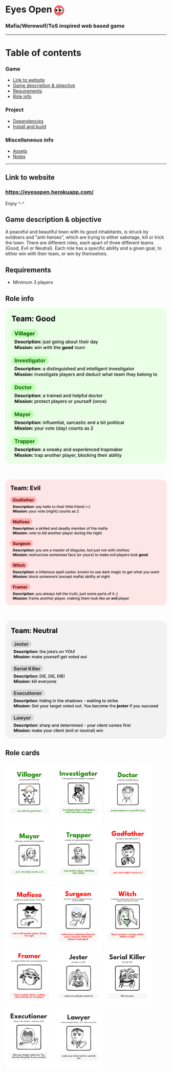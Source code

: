 # Eyes Open <img src="public/assets/icons/eyesopen.svg" alt="Eyes Open logo" width=32 style="vertical-align:middle">

### Mafia/Werewolf/ToS inspired web based game

---

# Table of contents

  ### Game
<!-- - [Eyes Open <img src=public/assets/icons/eyesopen.svg" alt="Eyes Open logo" width=32 style="vertical-align:middle">](#eyes-open-)
    - [Mafia/Werewolf/ToS inspired web based game](#mafiawerewolftos-inspired-web-based-game) -->
  - [Link to website](#link-to-website)
  - [Game description & objective](#game-description--objective)
  - [Requirements](#requirements)
  - [Role info](#role-info)
  <!-- - [Dependencies](#dependencies)
  - [Install and build](#install-and-build)
  - [Assets](#assets)
  - [Notes](#notes) -->
### Project
- [Dependencies](#dependencies)
- [Install and build](#install-and-build)
### Miscellaneous info
- [Assets](#assets)
- [Notes](#notes)

---

## Link to website
### https://eyesopen.herokuapp.com/
Enjoy ^-^


## Game description & objective
 A peaceful and beautiful town with its good inhabitants, is struck by evildoers and "anti-heroes", which are trying to either sabotage, kill or trick the town. There are different roles, each apart of three different teams (Good, Evil or Neutral). Each role has a specific ability and a given goal, to either win with their team, or win by themselves. 
 

## Requirements
- Minimum 3 players

## Role info

![Good roles](roleinfo/Good%20info.svg)

<br>


![Evil roles](roleinfo/Evil%20info.svg)

<br>

![Neutral roles](roleinfo/Neutral%20info.svg)

## Role cards
<p>
<img src="rolecards/Villager_card.svg" alt="role-card" width=150>
<img src="rolecards/Investigator_card.svg" alt="role-card" width=150>
<img src="rolecards/Doctor_card.svg" alt="role-card" width=150>
<img src="rolecards/Mayor_card.svg" alt="role-card" width=150>
<img src="rolecards/Trapper_card.svg" alt="role-card" width=150>
<img src="rolecards/Godfather_card.svg" alt="role-card" width=150>
<img src="rolecards/Mafioso_card.svg" alt="role-card" width=150>
<img src="rolecards/Surgeon_card.svg" alt="role-card" width=150>
<img src="rolecards/Witch_card.svg" alt="role-card" width=150>
<img src="rolecards/Framer_card.svg" alt="role-card" width=150>
<img src="rolecards/Jester_card.svg" alt="role-card" width=150>
<img src="rolecards/Serial%20Killer_card.svg" alt="role-card" width=150>
<img src="rolecards/Executioner_card.svg" alt="role-card" width=150>
<img src="rolecards/Lawyer_card.svg" alt="role-card" width=150>
</p>


<!-- ### Roles


---
## Dependencies
```json
"dependencies": {
    "express": "^4.18.1",
    "express-session": "^1.17.3",
    "randomstring": "^1.2.2",
    "socket.io": "^4.5.1",
    "socket.io-client": "^4.5.1"
  }
```

## Install and build

```
npm i
npm build
```
---

## Assets


**Illustrations** <br> Beatriz Ines Avila Cutiño

**Game design** <br> Petrus Matiros

**Visual UI elements** <br> Petrus Matiros

## Notes

This game is in it's alpha phase - still in development :D


